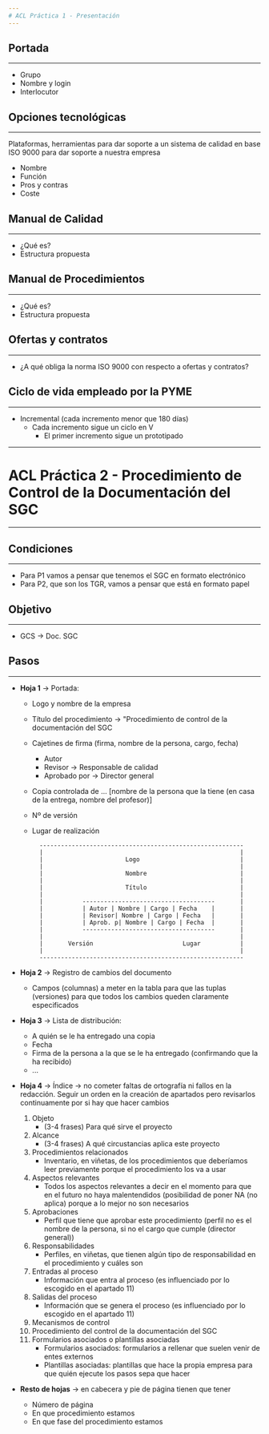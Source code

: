 ```yaml
---
# ACL Práctica 1 - Presentación
---
```

## Portada
---
- Grupo
- Nombre y login
- Interlocutor
## Opciones tecnológicas
---

Plataformas, herramientas para dar soporte a un sistema de calidad en base ISO 9000 para dar soporte a nuestra empresa

- Nombre
- Función
- Pros y contras
- Coste
## Manual de Calidad
---

- ¿Qué es?
- Estructura propuesta

## Manual de Procedimientos
---

- ¿Qué es?
- Estructura propuesta

## Ofertas y contratos
---

- ¿A qué obliga la norma ISO 9000 con respecto a ofertas y contratos?

## Ciclo de vida empleado por la PYME
---

- Incremental (cada incremento menor que 180 días)
	- Cada incremento sigue un ciclo en V
		- El primer incremento sigue un prototipado

---
# ACL Práctica 2 - Procedimiento de Control de la Documentación del SGC
---
## Condiciones
---
- Para P1 vamos a pensar que tenemos el SGC en formato electrónico
- Para P2, que son los TGR, vamos a pensar que está en formato papel

## Objetivo
--- 
- GCS → Doc. SGC

## Pasos
---
- **Hoja 1** → Portada:
	- Logo y nombre de la empresa
	- Título del procedimiento → "Procedimiento de control de la documentación del SGC
	- Cajetines de firma (firma, nombre de la persona, cargo, fecha)
		- Autor
		- Revisor → Responsable de calidad
		- Aprobado por → Director general
	- Copia controlada de ... [nombre de la persona que la tiene (en casa de la entrega, nombre del profesor)]
	- Nº de versión
	- Lugar de realización

			---------------------------------------------------------
			|														|
			|						Logo							|
			|														|
			|						Nombre							|
			|														|
			|						Título							|
			|														|
			|			-------------------------------------		|
			|			| Autor	| Nombre | Cargo | Fecha	|		|
			|			| Revisor| Nombre | Cargo | Fecha	|		|
			|			| Aprob. p| Nombre | Cargo | Fecha	|		|
			|			-------------------------------------		|
			|														|
			|		Versión							Lugar			|
			|														|
			---------------------------------------------------------

- **Hoja 2** → Registro de cambios del documento
	- Campos (columnas) a meter en la tabla para que las tuplas (versiones) para que todos los cambios queden claramente especificados

- **Hoja 3** → Lista de distribución: 
	-  A quién se le ha entregado una copia
	-  Fecha
	-  Firma de la persona a la que se le ha entregado (confirmando que la ha recibido)
	-  ...

- **Hoja 4** → Índice → no cometer faltas de ortografía ni fallos en la redacción. Seguir un orden en la creación de apartados pero revisarlos continuamente por si hay que hacer cambios
	1. Objeto
		- (3-4 frases) Para qué sirve el proyecto
	2. Alcance
		- (3-4 frases) A qué circustancias aplica este proyecto
	3. Procedimientos relacionados
		- Inventario, en viñetas, de los procedimientos que deberíamos leer previamente porque el procedimiento los va a usar
	4. Aspectos relevantes
		- Todos los aspectos relevantes a decir en el momento para que en el futuro no haya malentendidos (posibilidad de poner NA (no aplica) porque a lo mejor no son necesarios
	5. Aprobaciones
		- Perfil que tiene que aprobar este procedimiento (perfil no es el nombre de la persona, si no el cargo que cumple (director general))
	6. Responsabilidades
		- Perfiles, en viñetas, que tienen algún tipo de responsabilidad en el procedimiento y cuáles son
	7. Entradas al proceso
		- Información que entra al proceso (es influenciado por lo escogido en el apartado 11)
	8. Salidas del proceso
		- Información que se genera el proceso (es influenciado por lo escogido en el apartado 11)
	9. Mecanismos de control
	10. Procedimiento del control de la documentación del SGC
	11. Formularios asociados o plantillas asociadas
		- Formularios asociados: formularios a rellenar que suelen venir de entes externos
		- Plantillas asociadas: plantillas que hace la propia empresa para que quién ejecute los pasos sepa que hacer

- **Resto de hojas** → en cabecera y pie de página tienen que tener
	- Número de página
	- En que procedimiento estamos
	- En que fase del procedimiento estamos